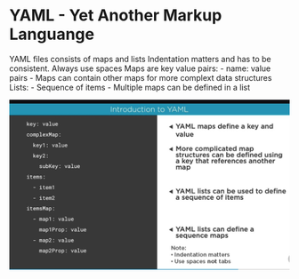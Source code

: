 # YAML - Yet Another Markup Languange

YAML files consists of maps and lists
Indentation matters and has to be consistent. Always use spaces
Maps are key value pairs:
    - name: value pairs
    - Maps can contain other maps for more complext data structures
Lists:
    - Sequence of items
    - Multiple maps can be defined in a list

![YAML Structure](https://github.com/satyasyamnn/Kubernetes/blob/master/Images/Yaml.JPG)
